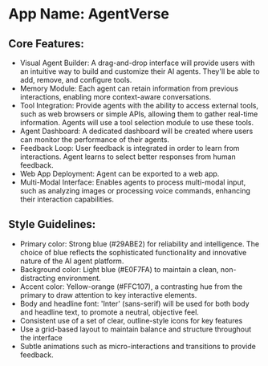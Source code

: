 # **App Name**: AgentVerse

## Core Features:

- Visual Agent Builder: A drag-and-drop interface will provide users with an intuitive way to build and customize their AI agents. They'll be able to add, remove, and configure tools.
- Memory Module: Each agent can retain information from previous interactions, enabling more context-aware conversations.
- Tool Integration: Provide agents with the ability to access external tools, such as web browsers or simple APIs, allowing them to gather real-time information. Agents will use a tool selection module to use these tools.
- Agent Dashboard: A dedicated dashboard will be created where users can monitor the performance of their agents.
- Feedback Loop: User feedback is integrated in order to learn from interactions. Agent learns to select better responses from human feedback.
- Web App Deployment: Agent can be exported to a web app.
- Multi-Modal Interface: Enables agents to process multi-modal input, such as analyzing images or processing voice commands, enhancing their interaction capabilities.

## Style Guidelines:

- Primary color: Strong blue (#29ABE2) for reliability and intelligence. The choice of blue reflects the sophisticated functionality and innovative nature of the AI agent platform.
- Background color: Light blue (#E0F7FA) to maintain a clean, non-distracting environment.
- Accent color: Yellow-orange (#FFC107), a contrasting hue from the primary to draw attention to key interactive elements.
- Body and headline font: 'Inter' (sans-serif) will be used for both body and headline text, to promote a neutral, objective feel.
- Consistent use of a set of clear, outline-style icons for key features
- Use a grid-based layout to maintain balance and structure throughout the interface
- Subtle animations such as micro-interactions and transitions to provide feedback.